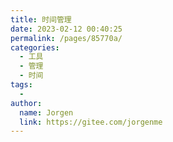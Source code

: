 ```yaml
---
title: 时间管理
date: 2023-02-12 00:40:25
permalink: /pages/85770a/
categories:
  - 工具
  - 管理
  - 时间
tags:
  - 
author: 
  name: Jorgen
  link: https://gitee.com/jorgenme
---
```

